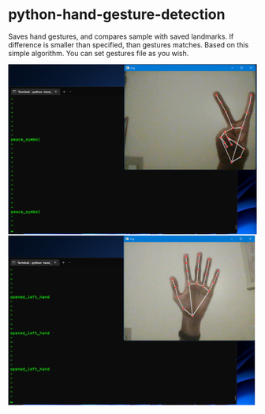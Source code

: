 # python-hand-gesture-detection

Saves hand gestures, and compares sample with saved landmarks. If difference is smaller than specified, than gestures matches. Based on this simple algorithm. You can set gestures file as you wish.

![alt text](https://raw.githubusercontent.com/SukruGokk/python-hand-gesture-detection/main/image1.png)
![alt text](https://raw.githubusercontent.com/SukruGokk/python-hand-gesture-detection/main/image2.png)
